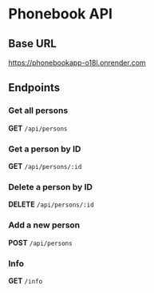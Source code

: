 # Phonebook API

## Base URL

https://phonebookapp-o18l.onrender.com

## Endpoints

### Get all persons

**GET** `/api/persons`

### Get a person by ID

**GET** `/api/persons/:id`

### Delete a person by ID

**DELETE** `/api/persons/:id`

### Add a new person

**POST** `/api/persons`

### Info

**GET** `/info`
